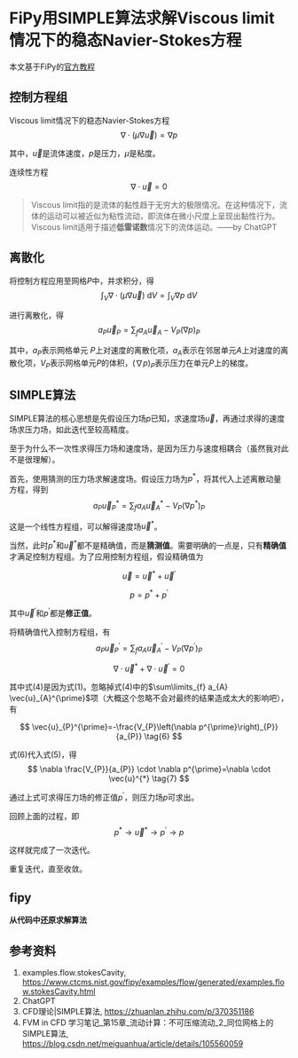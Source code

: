 # FiPy用SIMPLE算法求解Viscous limit情况下的稳态Navier-Stokes方程

本文基于FiPy的[官方教程](https://www.ctcms.nist.gov/fipy/examples/flow/generated/examples.flow.stokesCavity.html)

## 控制方程组

Viscous limit情况下的稳态Navier-Stokes方程
$$
\nabla \cdot(\mu \nabla \vec{u})=\nabla p
$$

其中，$\vec{u}$是流体速度，$p$是压力，$\mu$是粘度。

连续性方程
$$
\nabla \cdot \vec{u}=0
$$

> Viscous limit指的是流体的黏性趋于无穷大的极限情况。在这种情况下，流体的运动可以被近似为粘性流动，即流体在微小尺度上呈现出黏性行为。Viscous limit适用于描述**低雷诺数**情况下的流体运动。——by ChatGPT

## 离散化

将控制方程应用至网格$P$中，并求积分，得
$$
\int_{V} \nabla \cdot(\mu \nabla \vec{u}) \mathrm{~d} V=\int_{V} \nabla p \mathrm{~d} V
$$

进行离散化，得
$$
a_{P} \vec{u}_{P}=\sum_{f} a_{A} \vec{u}_{A}-V_{P}\left(\nabla p\right)_{P}
$$

其中，$a_P$表示网格单元 $P$上对速度的离散化项，$a_A$表示在邻居单元$A$上对速度的离散化项，$V_P$表示网格单元$P$的体积，$(\nabla p)_P$表示压力在单元$P$上的梯度。


## SIMPLE算法

SIMPLE算法的核心思想是先假设压力场$p$已知，求速度场$\vec{u}$，再通过求得的速度场求压力场，如此迭代至较高精度。

至于为什么不一次性求得压力场和速度场，是因为压力与速度相耦合（虽然我对此不是很理解）。

首先，使用猜测的压力场求解速度场。假设压力场为$p^{*}$，将其代入上述离散动量方程，得到
$$
a_{P} \vec{u}_{P}^{*}=\sum_{f} a_{A} \vec{u}_{A}^{*}-V_{P}\left(\nabla p^{*}\right)_{P} \tag{1}
$$

这是一个线性方程组，可以解得速度场$\vec{u}^{*}$。

当然，此时$p^{*}$和$\vec{u}^{*}$都不是精确值，而是**猜测值**。需要明确的一点是，只有**精确值**才满足控制方程组。为了应用控制方程组，假设精确值为

$$\vec{u} = \vec{u}^{\ast} + \vec{u}^{\prime} \tag{2}$$

$$p = p^{\ast} + p^{\prime} \tag{3}$$

其中$\vec{u}^{\prime}$和$p^{\prime}$都是**修正值**。

将精确值代入控制方程组，有
$$
a_{P} \vec{u}_{P}^{\prime}=\sum_{f} a_{A} \vec{u}_{A}^{\prime}-V_{P}\left(\nabla p^{\prime}\right)_{P} \tag{4}
$$

$$
\nabla \cdot \vec{u}^{*}+\nabla \cdot \vec{u}^{\prime}=0 \tag{5}
$$

其中式(4)是因为式(1)。忽略掉式(4)中的$\sum\limits_{f} a_{A} \vec{u}_{A}^{\prime}$项（大概这个忽略不会对最终的结果造成太大的影响吧），有

$$
\vec{u}_{P}^{\prime}=-\frac{V_{P}\left(\nabla p^{\prime}\right)_{P}}{a_{P}} \tag{6}
$$

式(6)代入式(5)，得
$$
\nabla \frac{V_{P}}{a_{P}} \cdot \nabla p^{\prime}=\nabla \cdot \vec{u}^{*} \tag{7}
$$

通过上式可求得压力场的修正值$p^{\prime}$，则压力场$p$可求出。

回顾上面的过程，即
$$
p^{*} \to \vec{u}^{*} \to p^{\prime} \to p
$$

这样就完成了一次迭代。

重复迭代，直至收敛。

## fipy

**从代码中还原求解算法**

## 参考资料

1. examples.flow.stokesCavity, https://www.ctcms.nist.gov/fipy/examples/flow/generated/examples.flow.stokesCavity.html
2. ChatGPT
3. CFD理论|SIMPLE算法, https://zhuanlan.zhihu.com/p/370351186
4. FVM in CFD 学习笔记_第15章_流动计算：不可压缩流动_2_同位网格上的SIMPLE算法, https://blog.csdn.net/meiguanhua/article/details/105560059
